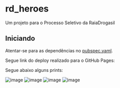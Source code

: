 # rd_heroes

Um projeto para o Processo Seletivo da RaiaDrogasil

## Iniciando

Atentar-se para as dependências no [pubspec.yaml](https://github.com/Leleocastro/rd-heroes/blob/master/pubspec.yaml).

Segue link do deploy realizado para o GitHub Pages:


Segue abaixo alguns prints:

![image](https://user-images.githubusercontent.com/24722339/120244660-399a2c00-c241-11eb-93a2-1d2743d3d455.png)
![image](https://user-images.githubusercontent.com/24722339/120244677-43bc2a80-c241-11eb-813a-1a6d24c3e931.png)
![image](https://user-images.githubusercontent.com/24722339/120244686-4ae33880-c241-11eb-8693-85e65be40832.png)
![image](https://user-images.githubusercontent.com/24722339/120244690-4fa7ec80-c241-11eb-8b76-7640cfc301ab.png)
